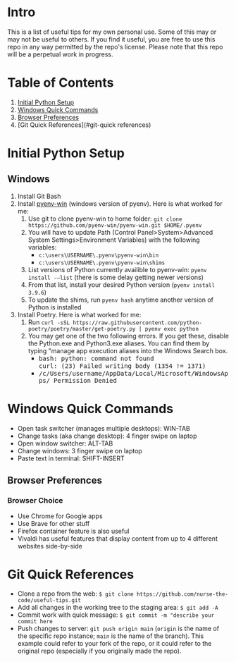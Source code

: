 # Intro
This is a list of useful tips for my own personal use. Some of this may or may not be useful to others. If you find it useful, you are free to use this repo in any way permitted by the repo's license. Please note that this repo will be a perpetual work in progress.

# Table of Contents
1. [Initial Python Setup](#initial-python-setup)
2. [Windows Quick Commands](#windows-quick-commands)
3. [Browser Preferences](#browser-preferences)
4. [Git Quick References](#git-quick references)

# Initial Python Setup
## Windows
<ol>
  <li>Install Git Bash
  <li>Install <a href="https://github.com/pyenv-win/pyenv-win">pyenv-win</a> (windows version of pyenv). Here is what worked for me:
    <ol>
      <li>Use git to clone pyenv-win to home folder: <code>git clone https://github.com/pyenv-win/pyenv-win.git $HOME/.pyenv</code>
      <li>You will have to update Path (Control Panel>System>Advanced System Settings>Environment Variables) with the following variables:
        <ul>
          <li><code>c:\users\USERNAME\.pyenv\pyenv-win\bin</code>
          <li><code>c:\users\USERNAME\.pyenv\pyenv-win\shims</code>
        </ul>
      <li>List versions of Python currently availible to pyenv-win: <code>pyenv install -–list</code> (there is some delay getting newer versions)
      <li>From that list, install your desired Python version (<code>pyenv install 3.9.6</code>)
      <li>To update the shims, run <code>pyenv hash</code> anytime another version of Python is installed
    </ol>
  <li>Install <a href"">Poetry</a>. Here is what worked for me:
    <ol>
      <li>Run <code>curl -sSL https://raw.githubusercontent.com/python-poetry/poetry/master/get-poetry.py | pyenv exec python</code>
      <li>You may get one of the two following errors. If you get these, disable the Python.exe and Python3.exe aliases. You can find them by typing "manage app execution aliases into the Windows Search box.
        <ul>
          <li><samp>bash: python: command not found</samp><br><samp>curl: (23) Failed writing body (1354 != 1371)</samp>
          <li><samp>/c/Users/username/AppData/Local/Microsoft/WindowsApps/ Permission Denied</samp>
        </ul>
    </ol>
</ol>

# Windows Quick Commands
* Open task switcher (manages multiple desktops): WIN-TAB
* Change tasks (aka change desktop): 4 finger swipe on laptop
* Open window switcher: ALT-TAB
* Change windows: 3 finger swipe on laptop
* Paste text in terminal: SHIFT-INSERT

## Browser Preferences
### Browser Choice
* Use Chrome for Google apps
* Use Brave for other stuff
* Firefox container feature is also useful
* Vivaldi has useful features that display content from up to 4 different websites side-by-side

# Git Quick References
* Clone a repo from the web: `$ git clone https://github.com/nurse-the-code/useful-tips.git`
* Add all changes in the working tree to the staging area: `$ git add -A`
* Commit work with quick message: `$ git commit -m "describe your commit here`
* Push changes to server: `git push origin main` (`origin` is the name of the specific repo instance; `main` is the name of the branch). This example could refer to your fork of the repo, or it could refer to the original repo (especially if you originally made the repo).

